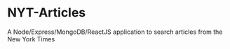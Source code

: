 # NYT-Articles
A Node/Express/MongoDB/ReactJS application to search articles from the New York Times 
